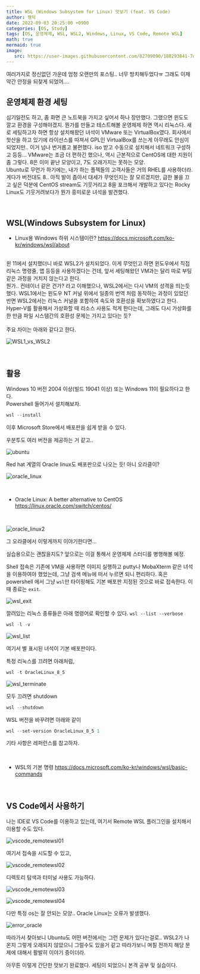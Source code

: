 ```yaml
---
title: WSL (Windows Subsystem for Linux) 맛보기 (feat. VS Code)
author: 펭덕
date: 2022-09-03 20:25:00 +0900
categories: [OS, Study]
tags: [OS, 운영체제, WSL, WSL2, Windows, Linux, VS Code, Remote WSL]
math: true
mermaid: true
image:
   src: https://user-images.githubusercontent.com/82709090/188293841-7dd44dce-2715-4a1c-a3c3-239e5182cea7.png
---
```


여러가지로 정신없던 가운데 엄청 오랜만의 포스팅.. 너무 방치해두었다ㅠ 그래도 이제 약간 안정을 되찾게 되었어....

## 운영체제 환경 세팅

심기일전도 하고, 좀 화면 큰 노트북을 가지고 싶어서 하나 장만했다. 그랬으면 윈도도 깔고 환경을 구성해야겠지.
뭔가를 만들고 테스트해볼 운영체제 하면 역시 리눅스다. 새로 세팅하고자 하면 항상 설치해왔던 녀석이 VMware 또는 VirtualBox였다. 회사에서 핫산을 하고 있기에 라이선스를 따져서 GPL인 VirtualBox를 쓰는게 아무래도 안심이 되었지만.. 이거 넘나 번거롭고 불편했다. iso 받고 수동으로 설치해서 네트워크 구성하고 등등... VMware는 조금 더 편하긴 했으나, 역시 근본적으로 CentOS에 대한 지원이 좀 그렇다. 8은 이미 끝난 모양이고, 7도 오래가지는 못하는 모양. <br>
Ubuntu로 무언가 하기에는, 내가 하는 플젝들의 고객사들은 거의 RHEL를 사용하더라. 게다가 버전대도 8.. 아직 발이 좁아서 대세가 무엇인지는 잘 모르겠지만, 급한 불을 끄고 싶은 덕분에 CentOS stream도 기웃거리고 8을 포크해서 개발하고 있다는 Rocky Linux도 기웃거려보다가 뭔가 흥미로운 녀석을 발견했다.

<br>

## WSL(Windows Subsystem for Linux)

- Linux용 Windows 하위 시스템이란?
<https://docs.microsoft.com/ko-kr/windows/wsl/about>

<br>
윈 11에서 설치했더니 바로 WSL2가 설치되었다. 이게 무엇인고 하면 윈도우에서 직접 리눅스 명령줄, 앱 등등을 사용하겠다는 건데, 앞서 세팅해왔던 VM과는 달리 따로 부팅같은 과정을 거치지 않는다고 한다. <br>뭔가.. 컨테이너 같은 건가? 라고 이해했으나, WSL2에서는 다시 VM의 성격을 띄는듯 했다. WSL1에서는 윈도우 NT 커널 위에서 일종의 번역 처럼 동작하는 과정이 있었던 반면 WSL2에서는 리눅스 커널을 포함하여 속도와 호환성을 확보하였다고 한다. Hyper-V를 활용해서 가상화할 때 리소스 사용도 적게 한다는데, 그래도 다시 가상화를 한 만큼 파일 시스템간의 호환성 문제는 가지고 있다는 듯?
<br><br>
주요 차이는 아래와 같다고 한다.

![WSL1_vs_WSL2](https://user-images.githubusercontent.com/82709090/188293103-7bebb115-92de-4324-97f0-2bbe05861c6a.png)

<br>

## 활용

Windows 10 버전 2004 이상(빌드 19041 이상) 또는 Windows 11이 필요하다고 한다. <br>
Powershell 들어가서 설치해보자. 

```powershell
wsl --install
```

이후 Microsoft Store에서 배포판을 쉽게 받을 수 있다.

우분투도 여러 버전을 제공하는 거 같고..

![ubuntu](https://user-images.githubusercontent.com/82709090/188293116-5c94f070-116a-447e-aecd-1f00463160c0.png)

Red hat 계열의 Oracle linux도 배포판으로 나오는 듯! 아니 오라클이?

![oracle_linux](https://user-images.githubusercontent.com/82709090/188293126-25adb33c-0dbf-41cb-8b6f-70b33bb54cb6.png)


<br>

- Oracle Linux: A better alternative to CentOS
<https://linux.oracle.com/switch/centos/>

<br>

![oracle_linux2](https://user-images.githubusercontent.com/82709090/188293144-17d9cc88-b3d8-404d-8365-41a1ac8726b6.png)

그 오라클에서 이렇게까지 이야기한다면...

실습용으로는 괜찮을지도? 앞으로는 이걸 통해서 운영체제 스터디를 병행해볼 예정.

Shell 접속은 기존에 VM을 사용하면 이미지 실행하고 putty나 MobaXterm 같은 녀석을 이용하여야 했었는데, 그냥 검색 메뉴에 떠서 누르면 되니 편리하다. 혹은 powershell 에서 그냥 `wsl`만 타이핑해도 기본 배포판 지정된 것으로 바로 접속한다. 이때 종료는 `exit`.

![wsl_exit](https://user-images.githubusercontent.com/82709090/188293175-31b3481d-746a-41e2-ad28-7343b26f2614.png)

깔려있는 리눅스 종류들은 아래 명령어로 확인할 수 있다. `wsl --list --verbose`
```powershell
wsl -l -v
```

![wsl_list](https://user-images.githubusercontent.com/82709090/188293236-2ca72972-4e40-4f39-8cde-9437833c425a.png)

여기서 별 표시된 녀석이 기본 배포판이다.

특정 리눅스를 끄려면 아래처럼,
```powershell
wsl -t OracleLinux_8_5
```

![wsl_terminate](https://user-images.githubusercontent.com/82709090/188293244-6d3c7e66-4440-4564-8169-85bdf912cc69.png)

모두 끄려면 shutdown
```powershell
wsl --shutdown
```

WSL 버전을 바꾸려면 아래와 같이 
```Powershell
wsl --set-version OracleLinux_8_5 1
```
기타 사항은 레퍼런스를 참고하자.

<br>

- WSL의 기본 명령
<https://docs.microsoft.com/ko-kr/windows/wsl/basic-commands>

<br>

## VS Code에서 사용하기

나는 IDE로 VS Code를 이용하고 있는데, 여기서 Remote WSL 플러그인을 설치해서 이용할 수도 있다.

![vscode_remotewsl01](https://user-images.githubusercontent.com/82709090/188293267-fc57df17-d793-47cb-905f-81d2f4ef65cf.png)

여기서 접속을 시도할 수 있고,

![vscode_remotewsl02](https://user-images.githubusercontent.com/82709090/188293295-f7035169-60fd-46c0-aeee-5dc75803cf50.png)

디렉토리 탐색과 터미널 사용도 가능하다.

![vscode_remotewsl03](https://user-images.githubusercontent.com/82709090/188293298-9bebcce2-6801-44ab-a6d1-2d28d00c1075.png)

![vscode_remotewsl04](https://user-images.githubusercontent.com/82709090/188293299-3463ebd9-1630-4077-98da-16e6375bb9a1.png)

다만 특정 os는 잘 안되는 모양.. Oracle Linux는 오류가 발생했다. 

![error_oracle](https://user-images.githubusercontent.com/82709090/188293400-0b2bf02d-44b8-46b4-a868-b6e553fd6641.png)

따라가서 찾아보니 Ubuntu도 어떤 버전에서는 그런 문제가 있다는걸로.. WSL2가 나온지 그렇게 오래되지 않았으니 그럴수도 있을거 같고 따라가보니 며칠 전까지 해당 문제에 대해서 활발히 이야기 중이더라.

아무튼 이렇게 간단한 맛보기 완료했다. 세팅이 되었으니 본격 공부 및 실습이다.
